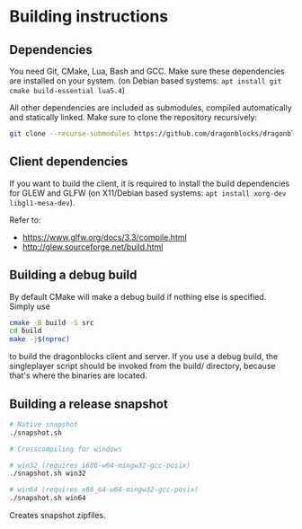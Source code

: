 # Building instructions

## Dependencies
You need Git, CMake, Lua, Bash and GCC. Make sure these dependencies are installed on your system. (on Debian based systems: `apt install git cmake build-essential lua5.4`)

All other dependencies are included as submodules, compiled automatically and statically linked.
Make sure to clone the repository recursively:

```bash
git clone --recurse-submodules https://github.com/dragonblocks/dragonblocks_alpha.git
```

## Client dependencies

If you want to build the client, it is required to install the build dependencies for GLEW and GLFW (on X11/Debian based systems: `apt install xorg-dev libgl1-mesa-dev`).

Refer to:
- https://www.glfw.org/docs/3.3/compile.html
- http://glew.sourceforge.net/build.html

## Building a debug build
By default CMake will make a debug build if nothing else is specified. Simply use

```bash
cmake -B build -S src
cd build
make -j$(nproc)
```

to build the dragonblocks client and server.
If you use a debug build, the singleplayer script should be invoked from the build/ directory, because that's where the binaries are located.

## Building a release snapshot

```bash
# Native snapshot
./snapshot.sh

# Crosscompiling for windows

# win32 (requires i686-w64-mingw32-gcc-posix)
./snapshot.sh win32

# win64 (requires x86_64-w64-mingw32-gcc-posix)
./snapshot.sh win64
```

Creates snapshot zipfiles.
